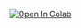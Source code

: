 [![Open In Colab](https://colab.research.google.com/assets/colab-badge.svg)]([https://colab.research.google.com/](https://colab.research.google.com/github/chloejeannin/YOLOBee/blob/main/notebook/beesdetection.ipynb))
